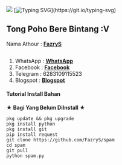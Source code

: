 ![](https://komarev.com/ghpvc/?username=spam&color=yellow)
[![Typing SVG](https://readme-typing-svg.herokuapp.com?duration=4000&color=F70000&lines=Silakan+install+bahan!!;Dan+gunakan+script+dengan+bijak!)](https://git.io/typing-svg)
>
## Tong Poho Bere Bintang :V
>
>
Nama Athour : [**FazryS**](https://github.com/FazryS)
> 
```
```
>
1. WhatsApp : [**WhatsApp**](https://wa.me/6283109115523)
2. Facebook : [**Facebook**](https://fb.me/Fazry)
3. Telegram : 6283109115523
4. Blogspot : [**Blogspot**](https://tongkrongansibilly.blogspot.com/2022/04/tongkrongan-si-billy.html?m=1)
>

#### Tutorial Install Bahan
**★ Bagi Yang Belum DiInstall ★**
>
```
pkg update && pkg upgrade
pkg install python
pkg install git
pip install request
git clone https://github.com/FazryS/spam
cd spam
git pull
python spam.py
```
